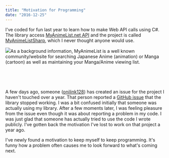 ```yaml
---
title: "Motivation for Programming"
date: "2016-12-25"
---
```


I've coded for fun last year to learn how to make Web API calls using C#. The library access [MyAnimeList.net API](https://myanimelist.net/modules.php?go=api) and the project is called [MyAnimeListSharp](https://github.com/dance2die/MyAnimeListSharp), which I never thought anyone would use.

![](./images/MAL-300x277.jpg)As a background information, MyAnimeList is a well known community/website for searching Japanese Anime (animation) or Manga (cartoon) as well as maintaining your Manga/Anime viewing list.

 

 

A few days ago, someone ([onilink128](https://github.com/onilink128)) has created an issue for the project I haven't touched over a year. That person reported a [GitHub issue](https://github.com/dance2die/MyAnimeListSharp/issues/3) that the library stopped working. I was a bit confused initially that someone was actually using my library. After a few moments later, I was feeling pleasure from the issue even though it was about reporting a problem in my code. I was just glad that someone has actually tried to use the code I wrote publicly. I've gotten back the motivation I've lost to work on that project a year ago.

I've newly found a motivation to keep myself to keep programming. It's funny how a problem often causes me to look forward to what's coming next.
